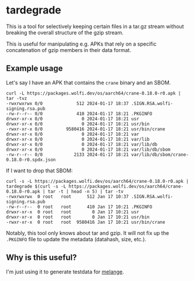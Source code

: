 # tardegrade

This is a tool for selectively keeping certain files in a tar.gz stream without breaking the overall structure of the gzip stream.

This is useful for manipulating e.g. APKs that rely on a specific concatenation of gzip members in their data format.

## Example usage

Let's say I have an APK that contains the `crane` binary and an SBOM.

```
curl -L https://packages.wolfi.dev/os/aarch64/crane-0.18.0-r0.apk | tar -tvz
-rwxrwxrwx 0/0             512 2024-01-17 18:37 .SIGN.RSA.wolfi-signing.rsa.pub
-rw-r--r-- 0/0             410 2024-01-17 18:21 .PKGINFO
drwxr-xr-x 0/0               0 2024-01-17 18:21 usr
drwxr-xr-x 0/0               0 2024-01-17 18:21 usr/bin
-rwxr-xr-x 0/0         9580416 2024-01-17 18:21 usr/bin/crane
drwxr-xr-x 0/0               0 2024-01-17 18:21 var
drwxr-xr-x 0/0               0 2024-01-17 18:21 var/lib
drwxr-xr-x 0/0               0 2024-01-17 18:21 var/lib/db
drwxr-xr-x 0/0               0 2024-01-17 18:21 var/lib/db/sbom
-rw-r--r-- 0/0            2133 2024-01-17 18:21 var/lib/db/sbom/crane-0.18.0-r0.spdx.json
```

If I want to drop that SBOM:

```
curl -s -L https://packages.wolfi.dev/os/aarch64/crane-0.18.0-r0.apk | tardegrade $(curl -s -L https://packages.wolfi.dev/os/aarch64/crane-0.18.0-r0.apk | tar -t | head -n 5) | tar -tv
-rwxrwxrwx  0 root   root      512 Jan 17 10:37 .SIGN.RSA.wolfi-signing.rsa.pub
-rw-r--r--  0 root   root      410 Jan 17 10:21 .PKGINFO
drwxr-xr-x  0 root   root        0 Jan 17 10:21 usr
drwxr-xr-x  0 root   root        0 Jan 17 10:21 usr/bin
-rwxr-xr-x  0 root   root  9580416 Jan 17 10:21 usr/bin/crane
```

Notably, this tool only knows about tar and gzip.
It will not fix up the `.PKGINFO` file to update the metadata (datahash, size, etc.).

## Why is this useful?

I'm just using it to generate testdata for [melange](https://github.com/chainguard-dev/melange).
